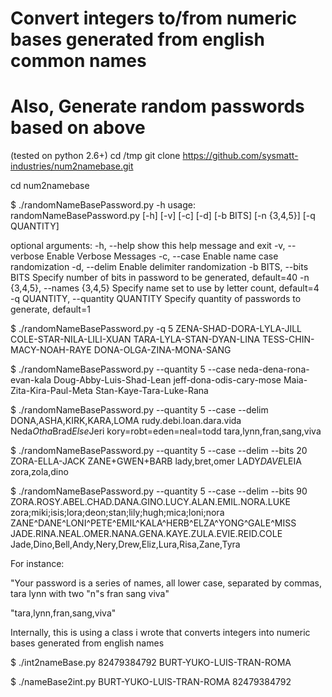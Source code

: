 # Convert integers to/from numeric bases generated from english common names
# Also, Generate random passwords based on above


(tested on python 2.6+) 
cd /tmp
git clone https://github.com/sysmatt-industries/num2namebase.git

cd num2namebase

$ ./randomNameBasePassword.py  -h
usage: randomNameBasePassword.py [-h] [-v] [-c] [-d] [-b BITS] [-n {3,4,5}]
                                 [-q QUANTITY]

optional arguments:
  -h, --help            show this help message and exit
  -v, --verbose         Enable Verbose Messages
  -c, --case            Enable name case randomization
  -d, --delim           Enable delimiter randomization
  -b BITS, --bits BITS  Specify number of bits in password to be generated,
                        default=40
  -n {3,4,5}, --names {3,4,5}
                        Specify name set to use by letter count, default=4
  -q QUANTITY, --quantity QUANTITY
                        Specify quantity of passwords to generate, default=1


$ ./randomNameBasePassword.py -q 5 
ZENA-SHAD-DORA-LYLA-JILL
COLE-STAR-NILA-LILI-XUAN
TARA-LYLA-STAN-DYAN-LINA
TESS-CHIN-MACY-NOAH-RAYE
DONA-OLGA-ZINA-MONA-SANG

$ ./randomNameBasePassword.py --quantity 5 --case 
neda-dena-rona-evan-kala
Doug-Abby-Luis-Shad-Lean
jeff-dona-odis-cary-mose
Maia-Zita-Kira-Paul-Meta
Stan-Kaye-Tara-Luke-Rana

$ ./randomNameBasePassword.py --quantity 5 --case --delim
DONA,ASHA,KIRK,KARA,LOMA
rudy.debi.loan.dara.vida
Neda$Otha$Brad$Else$Jeri
kory=robt=eden=neal=todd
tara,lynn,fran,sang,viva

$ ./randomNameBasePassword.py --quantity 5 --case --delim --bits 20
ZORA-ELLA-JACK
ZANE+GWEN+BARB
lady,bret,omer
LADY$DAVE$LEIA
zora,zola,dino

$ ./randomNameBasePassword.py --quantity 5 --case --delim --bits 90
ZORA.ROSY.ABEL.CHAD.DANA.GINO.LUCY.ALAN.EMIL.NORA.LUKE
zora;miki;isis;lora;deon;stan;lily;hugh;mica;loni;nora
ZANE^DANE^LONI^PETE^EMIL^KALA^HERB^ELZA^YONG^GALE^MISS
JADE.RINA.NEAL.OMER.NANA.GENA.KAYE.ZULA.EVIE.REID.COLE
Jade,Dino,Bell,Andy,Nery,Drew,Eliz,Lura,Risa,Zane,Tyra

For instance:

"Your password is a series of names, all lower case, separated by commas, tara lynn with two "n"s fran sang viva"

"tara,lynn,fran,sang,viva"


Internally, this is using a class i wrote that converts integers into numeric bases generated from english names

$ ./int2nameBase.py 82479384792
BURT-YUKO-LUIS-TRAN-ROMA

$ ./nameBase2int.py BURT-YUKO-LUIS-TRAN-ROMA
82479384792


